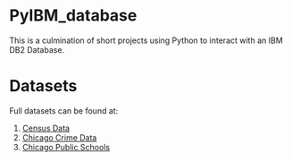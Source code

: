 # PyIBM_database

This is a culmination of short projects using Python to interact with an IBM DB2 Database. 

# Datasets

Full datasets can be found at:

1. [Census Data](https://data.cityofchicago.org/Health-Human-Services/Census-Data-Selected-socioeconomic-indicators-in-C/kn9c-c2s2)
2. [Chicago Crime Data](https://data.cityofchicago.org/Public-Safety/Crimes-2001-to-present/ijzp-q8t2)
3. [Chicago Public Schools](https://data.cityofchicago.org/Education/Chicago-Public-Schools-Progress-Report-Cards-2011-/9xs2-f89t)
